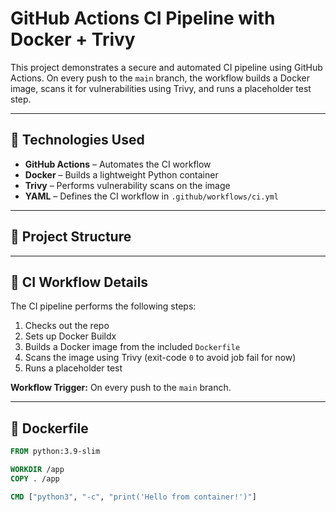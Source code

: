 # GitHub Actions CI Pipeline with Docker + Trivy

This project demonstrates a secure and automated CI pipeline using GitHub Actions. On every push to the `main` branch, the workflow builds a Docker image, scans it for vulnerabilities using Trivy, and runs a placeholder test step.

---

## 🔧 Technologies Used

- **GitHub Actions** – Automates the CI workflow
- **Docker** – Builds a lightweight Python container
- **Trivy** – Performs vulnerability scans on the image
- **YAML** – Defines the CI workflow in `.github/workflows/ci.yml`

---

## 📁 Project Structure


---

## 🔄 CI Workflow Details

The CI pipeline performs the following steps:

1. Checks out the repo
2. Sets up Docker Buildx
3. Builds a Docker image from the included `Dockerfile`
4. Scans the image using Trivy (exit-code `0` to avoid job fail for now)
5. Runs a placeholder test

**Workflow Trigger:** On every push to the `main` branch.

---

## 🐳 Dockerfile

```Dockerfile
FROM python:3.9-slim

WORKDIR /app
COPY . /app

CMD ["python3", "-c", "print('Hello from container!')"]
